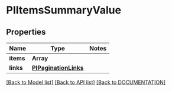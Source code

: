 # PIItemsSummaryValue

## Properties
Name | Type | Notes
------------ | ------------- | -------------
**items** | **Array<PISummaryValue>**
**links** | **[**PIPaginationLinks**](../models/PIPaginationLinks.md)**

[[Back to Model list]](../../DOCUMENTATION.md#documentation-for-models) [[Back to API list]](../../DOCUMENTATION.md#documentation-for-api-endpoints) [[Back to DOCUMENTATION]](../../DOCUMENTATION.md)
